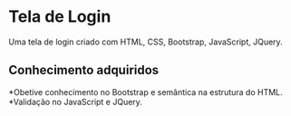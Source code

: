 # Tela de Login
Uma tela de login criado com HTML, CSS, Bootstrap, JavaScript, JQuery.

## Conhecimento adquiridos
*Obetive conhecimento no Bootstrap e semântica na estrutura do HTML.
*Validação no JavaScript e JQuery.
